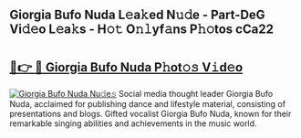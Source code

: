 ## Giorgia Bufo Nuda L𝚎a𝚔ed N𝚞𝚍e - Part-DeG Vi𝚍𝚎o L𝚎a𝚔s - H𝚘𝚝 O𝚗𝚕yf𝚊ns P𝚑𝚘tos cCa22

# <h2><a href="http://kf5zwbj.oniu.top/?m=Giorgia+Bufo+Nuda">🔗👉 🔴 Giorgia Bufo Nuda P𝚑ot𝚘𝚜 V𝚒d𝚎o</a></h2>

[![Giorgia Bufo Nuda Nu𝚍e𝚜](https://i.imgur.com/0qMVB7G.gif)](http://kf5zwbj.oniu.top/?m=Giorgia+Bufo+Nuda)
Social media thought leader Giorgia Bufo Nuda, acclaimed for publishing dance and lifestyle material, consisting of presentations and blogs. Gifted vocalist Giorgia Bufo Nuda, known for their remarkable singing abilities and achievements in the music world.  

